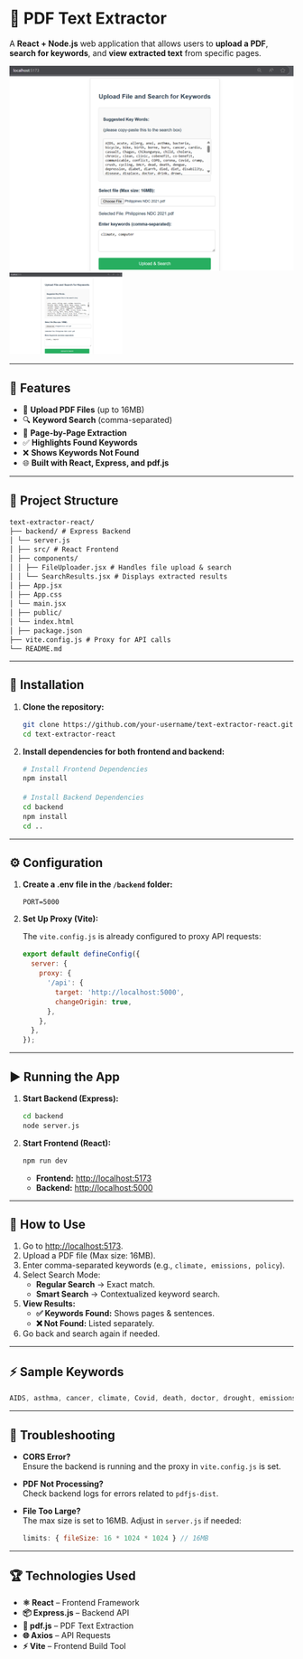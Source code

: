 # 📄 PDF Text Extractor

A **React + Node.js** web application that allows users to **upload a PDF**, **search for keywords**, and **view extracted text** from specific pages.

![Upload Page](documentation/screenshot-1.png)
<img src="documentation/screenshot-1.png" alt="Upload Page" width="200" />

---

## 🚀 Features

- 📁 **Upload PDF Files** (up to 16MB)
- 🔍 **Keyword Search** (comma-separated)
- 📄 **Page-by-Page Extraction**
- ✅ **Highlights Found Keywords**
- ❌ **Shows Keywords Not Found**
- 🌐 **Built with React, Express, and pdf.js**

---

## 📂 Project Structure
```
text-extractor-react/
├── backend/ # Express Backend
│ └── server.js
│ ├── src/ # React Frontend
│ ├── components/
│ │ ├── FileUploader.jsx # Handles file upload & search
│ │ └── SearchResults.jsx # Displays extracted results
│ ├── App.jsx
│ ├── App.css
│ └── main.jsx
│ ├── public/
│ └── index.html
│ ├── package.json
├── vite.config.js # Proxy for API calls
└── README.md
```

---

## 💾 Installation

1. **Clone the repository:**

   ```bash
   git clone https://github.com/your-username/text-extractor-react.git
   cd text-extractor-react
   ```

2. **Install dependencies for both frontend and backend:**

   ```bash
   # Install Frontend Dependencies
   npm install

   # Install Backend Dependencies
   cd backend
   npm install
   cd ..
   ```

---

## ⚙️ Configuration

1. **Create a .env file in the `/backend` folder:**

   ```env
   PORT=5000
   ```

2. **Set Up Proxy (Vite):**

   The `vite.config.js` is already configured to proxy API requests:

   ```javascript
   export default defineConfig({
     server: {
       proxy: {
         '/api': {
           target: 'http://localhost:5000',
           changeOrigin: true,
         },
       },
     },
   });
   ```

---

## ▶️ Running the App

1. **Start Backend (Express):**

   ```bash
   cd backend
   node server.js
   ```

2. **Start Frontend (React):**

   ```bash
   npm run dev
   ```

   - **Frontend:** [http://localhost:5173](http://localhost:5173)
   - **Backend:** [http://localhost:5000](http://localhost:5000)

---

## 🧾 How to Use

1. Go to [http://localhost:5173](http://localhost:5173).
2. Upload a PDF file (Max size: 16MB).
3. Enter comma-separated keywords (e.g., `climate, emissions, policy`).
4. Select Search Mode:
   - **Regular Search** → Exact match.
   - **Smart Search** → Contextualized keyword search.
5. **View Results:**
   - **✅ Keywords Found:** Shows pages & sentences.
   - **❌ Not Found:** Listed separately.
6. Go back and search again if needed.

---

## ⚡ Sample Keywords

```cpp
AIDS, asthma, cancer, climate, Covid, death, doctor, drought, emissions, flood, food, health, hospital, malaria, mosquito, nutrition, pandemic, rainfall, sanitation, smoke, temperature, vector, virus, water, welfare, Zika
```

---

## 🐛 Troubleshooting

- **CORS Error?**  
  Ensure the backend is running and the proxy in `vite.config.js` is set.

- **PDF Not Processing?**  
  Check backend logs for errors related to `pdfjs-dist`.

- **File Too Large?**  
  The max size is set to 16MB. Adjust in `server.js` if needed:

  ```javascript
  limits: { fileSize: 16 * 1024 * 1024 } // 16MB
  ```

---

## 🏆 Technologies Used

- **⚛️ React** – Frontend Framework  
- **📦 Express.js** – Backend API  
- **📄 pdf.js** – PDF Text Extraction  
- **🌐 Axios** – API Requests  
- **⚡ Vite** – Frontend Build Tool
```

